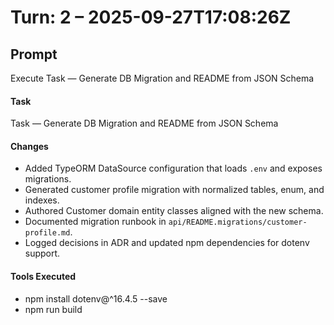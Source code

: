 # Turn: 2 – 2025-09-27T17:08:26Z

## Prompt
Execute Task — Generate DB Migration and README from JSON Schema

#### Task
Task — Generate DB Migration and README from JSON Schema

#### Changes
- Added TypeORM DataSource configuration that loads `.env` and exposes migrations.
- Generated customer profile migration with normalized tables, enum, and indexes.
- Authored Customer domain entity classes aligned with the new schema.
- Documented migration runbook in `api/README.migrations/customer-profile.md`.
- Logged decisions in ADR and updated npm dependencies for dotenv support.

#### Tools Executed
- npm install dotenv@^16.4.5 --save
- npm run build
